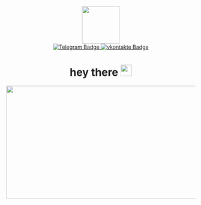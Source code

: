 <div id="header" align="center">
   <img src="https://media.giphy.com/media/cmCEsJZHYBPels360q/giphy.gif" width="100"/>
<div id="badges">
  <a href="https://t.me/evglev_tg">
    <img src="https://img.shields.io/badge/Telegram-blue?logo=telegram&logoColor=white&style=for-the-badge" alt="Telegram Badge"/>
  </a>
  <a href="https://vk.com/id74240752">
    <img src="https://img.shields.io/badge/vkontakte-blue?logo=vk&logoColor=white&style=for-the-badge" alt="vkontakte Badge"/>
  </a>
</div>
<img src="https://komarev.com/ghpvc/?username=evglev96&style=flat-square&color=blue" alt=""/>
  <h1>
    hey there
    <img src="https://media.giphy.com/media/26DN81TqLPIzBlksw/giphy.gif" width="30px"/>
  </h1>
</div>
<div align="center">
  <img src="https://media.giphy.com/media/grlkPWm6vpdRqZqMQV/giphy.gif" width="600" height="300"/>
</div>
